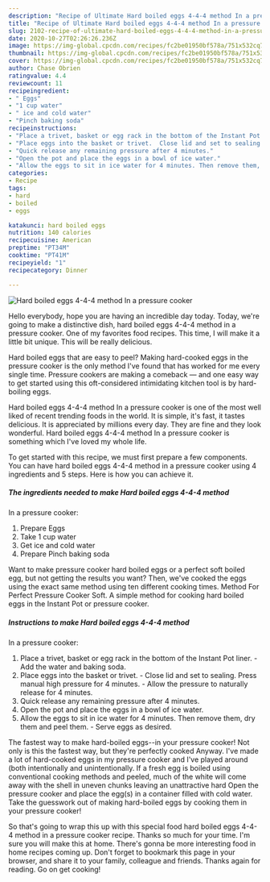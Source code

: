 ```yaml
---
description: "Recipe of Ultimate Hard boiled eggs 4-4-4 method In a pressure cooker"
title: "Recipe of Ultimate Hard boiled eggs 4-4-4 method In a pressure cooker"
slug: 2102-recipe-of-ultimate-hard-boiled-eggs-4-4-4-method-in-a-pressure-cooker
date: 2020-10-27T02:26:26.236Z
image: https://img-global.cpcdn.com/recipes/fc2be01950bf578a/751x532cq70/hard-boiled-eggs-4-4-4-method-in-a-pressure-cooker-recipe-main-photo.jpg
thumbnail: https://img-global.cpcdn.com/recipes/fc2be01950bf578a/751x532cq70/hard-boiled-eggs-4-4-4-method-in-a-pressure-cooker-recipe-main-photo.jpg
cover: https://img-global.cpcdn.com/recipes/fc2be01950bf578a/751x532cq70/hard-boiled-eggs-4-4-4-method-in-a-pressure-cooker-recipe-main-photo.jpg
author: Chase Obrien
ratingvalue: 4.4
reviewcount: 11
recipeingredient:
- " Eggs"
- "1 cup water"
- " ice and cold water"
- "Pinch baking soda"
recipeinstructions:
- "Place a trivet, basket or egg rack in the bottom of the Instant Pot liner. Add the water and baking soda."
- "Place eggs into the basket or trivet.  Close lid and set to sealing. Press manual high pressure for 4 minutes.  Allow the pressure to naturally release for 4 minutes."
- "Quick release any remaining pressure after 4 minutes."
- "Open the pot and place the eggs in a bowl of ice water."
- "Allow the eggs to sit in ice water for 4 minutes. Then remove them, dry them and peel them. Serve eggs as desired."
categories:
- Recipe
tags:
- hard
- boiled
- eggs

katakunci: hard boiled eggs 
nutrition: 140 calories
recipecuisine: American
preptime: "PT34M"
cooktime: "PT41M"
recipeyield: "1"
recipecategory: Dinner

---
```



![Hard boiled eggs 4-4-4 method
In a pressure cooker](https://img-global.cpcdn.com/recipes/fc2be01950bf578a/751x532cq70/hard-boiled-eggs-4-4-4-method-in-a-pressure-cooker-recipe-main-photo.jpg)

Hello everybody, hope you are having an incredible day today. Today, we're going to make a distinctive dish, hard boiled eggs 4-4-4 method
in a pressure cooker. One of my favorites food recipes. This time, I will make it a little bit unique. This will be really delicious.

Hard boiled eggs that are easy to peel? Making hard-cooked eggs in the pressure cooker is the only method I&#39;ve found that has worked for me every single time. Pressure cookers are making a comeback — and one easy way to get started using this oft-considered intimidating kitchen tool is by hard-boiling eggs.

Hard boiled eggs 4-4-4 method
In a pressure cooker is one of the most well liked of recent trending foods in the world. It is simple, it's fast, it tastes delicious. It is appreciated by millions every day. They are fine and they look wonderful. Hard boiled eggs 4-4-4 method
In a pressure cooker is something which I've loved my whole life.


To get started with this recipe, we must first prepare a few components. You can have hard boiled eggs 4-4-4 method
in a pressure cooker using 4 ingredients and 5 steps. Here is how you can achieve it.

<!--inarticleads1-->

##### The ingredients needed to make Hard boiled eggs 4-4-4 method
In a pressure cooker:

1. Prepare  Eggs
1. Take 1 cup water
1. Get  ice and cold water
1. Prepare Pinch baking soda


Want to make pressure cooker hard boiled eggs or a perfect soft boiled egg, but not getting the results you want? Then, we&#39;ve cooked the eggs using the exact same method using ten different cooking times. Method For Perfect Pressure Cooker Soft. A simple method for cooking hard boiled eggs in the Instant Pot or pressure cooker. 

<!--inarticleads2-->

##### Instructions to make Hard boiled eggs 4-4-4 method
In a pressure cooker:

1. Place a trivet, basket or egg rack in the bottom of the Instant Pot liner. - Add the water and baking soda.
1. Place eggs into the basket or trivet.  - Close lid and set to sealing. Press manual high pressure for 4 minutes.  - Allow the pressure to naturally release for 4 minutes.
1. Quick release any remaining pressure after 4 minutes.
1. Open the pot and place the eggs in a bowl of ice water.
1. Allow the eggs to sit in ice water for 4 minutes. Then remove them, dry them and peel them. - Serve eggs as desired.


The fastest way to make hard-boiled eggs--in your pressure cooker! Not only is this the fastest way, but they&#39;re perfectly cooked Anyway. I&#39;ve made a lot of hard-cooked eggs in my pressure cooker and I&#39;ve played around (both intentionally and unintentionally. If a fresh egg is boiled using conventional cooking methods and peeled, much of the white will come away with the shell in uneven chunks leaving an unattractive hard Open the pressure cooker and place the egg(s) in a container filled with cold water. Take the guesswork out of making hard-boiled eggs by cooking them in your pressure cooker! 

So that's going to wrap this up with this special food hard boiled eggs 4-4-4 method
in a pressure cooker recipe. Thanks so much for your time. I'm sure you will make this at home. There's gonna be more interesting food in home recipes coming up. Don't forget to bookmark this page in your browser, and share it to your family, colleague and friends. Thanks again for reading. Go on get cooking!
